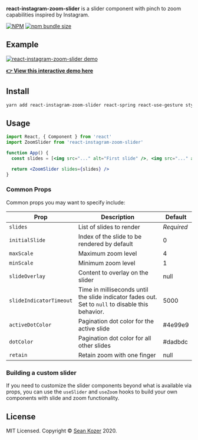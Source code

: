 **react-instagram-zoom-slider** is a slider component with pinch to zoom capabilities inspired by Instagram.

[![NPM](https://img.shields.io/npm/v/react-instagram-zoom-slider?style=flat-square)](https://www.npmjs.com/package/react-instagram-zoom-slider)
[![npm bundle size](https://img.shields.io/bundlephobia/minzip/react-instagram-zoom-slider?style=flat-square)](https://bundlephobia.com/result?p=react-instagram-zoom-slider)

## Example

[![react-instagram-zoom-slider demo](https://i.imgur.com/cpz7qNY.gif)](https://skozer.github.io/react-instagram-zoom-slider/)

[**👉 View this interactive demo here**](https://skozer.github.io/react-instagram-zoom-slider/)

## Install

```bash
yarn add react-instagram-zoom-slider react-spring react-use-gesture styled-components
```

## Usage

```jsx
import React, { Component } from 'react'
import ZoomSlider from 'react-instagram-zoom-slider'

function App() {
  const slides = [<img src="..." alt="First slide" />, <img src="..." alt="Second slide" />]

  return <ZoomSlider slides={slides} />
}
```

### Common Props

Common props you may want to specify include:

| Prop                    | Description                                                                                          | Default    |
| ----------------------- | ---------------------------------------------------------------------------------------------------- | ---------- |
| `slides`                | List of slides to render                                                                             | _Required_ |
| `initialSlide`          | Index of the slide to be rendered by default                                                         | 0          |
| `maxScale`              | Maximum zoom level                                                                                   | 4          |
| `minScale`              | Minimum zoom level                                                                                   | 1          |
| `slideOverlay`          | Content to overlay on the slider                                                                     | null       |
| `slideIndicatorTimeout` | Time in milliseconds until the slide indicator fades out.<br>Set to `null` to disable this behavior. | 5000       |
| `activeDotColor`        | Pagination dot color for the active slide                                                            | #4e99e9    |
| `dotColor`              | Pagination dot color for all other slides                                                            | #dadbdc    |
| `retain`                | Retain zoom with one finger                                                                          | null       |

### Building a custom slider

If you need to customize the slider components beyond what is available
via props, you can use the `useSlider` and `useZoom` hooks to build your
own components with slide and zoom functionality.

## License

MIT Licensed. Copyright © [Sean Kozer](https://github.com/skozer) 2020.
